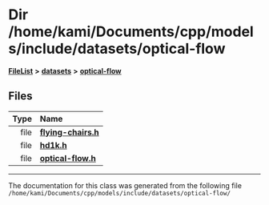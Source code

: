 

# Dir /home/kami/Documents/cpp/models/include/datasets/optical-flow



[**FileList**](files.md) **>** [**datasets**](dir_29ff4802398ba4a572b958e731c7adb4.md) **>** [**optical-flow**](dir_c5272f5a689662c2c5c28882f7ac0097.md)












## Files

| Type | Name |
| ---: | :--- |
| file | [**flying-chairs.h**](flying-chairs_8h.md) <br> |
| file | [**hd1k.h**](hd1k_8h.md) <br> |
| file | [**optical-flow.h**](optical-flow_8h.md) <br> |



























































------------------------------
The documentation for this class was generated from the following file `/home/kami/Documents/cpp/models/include/datasets/optical-flow/`


